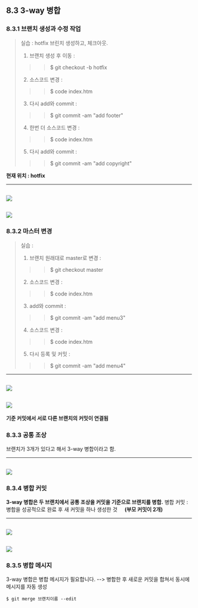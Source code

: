 ## 8.3 3-way 병합
### 8.3.1 브랜치 생성과 수정 작업
> 실습 : hotfix 브린치 생성하고, 체크아웃.
>
> 1. 브랜치 생성 후 이동 : 
> > > $ git checkout -b hotfix
> 2. 소스코드 변경 : 
> > > $ code index.htm
> 3. 다시 add와 commit : 
> > > $ git commit -am "add footer"
> 4. 한번 더 소스코드 변경 : 
> > > $ code index.htm
> 5. 다시 add와 commit : 
> > > $ git commit -am "add copyright"

**현재 위치 : hotfix**

-----
![](https://github.com/moolgutree/OSS-Needed-for-class/blob/main/09w/P20221108_104848000_AAFF7787-072F-4E27-85EA-756252F03D1E.PNG)
-----
![](https://github.com/moolgutree/OSS-Needed-for-class/blob/main/09w/P20221108_104913000_626E9AFD-3F4F-4098-9C2F-3C4E5805D64B.PNG)
-----

### 8.3.2 마스터 변경
> 실습 : 
>
> 1. 브랜치 원래대로 master로 변경 : 
> > > $ git checkout master
>2. 소스코드 변경 : 
> > > $ code index.htm
> 3. add와 commit : 
> > > $ git commit -am "add menu3"
> 4. 소스코드 변경 : 
> > > $ code index.htm
> 5. 다시 등록 및 커밋 : 
> > > $ git commit -am "add menu4"

-------
![](https://github.com/moolgutree/OSS-Needed-for-class/blob/main/09w/P20221108_104936000_B4B28F34-B306-4B05-A305-EA990120E064.PNG)
-------
![](https://github.com/moolgutree/OSS-Needed-for-class/blob/main/09w/P20221108_104958000_68463F7E-5D72-4F4F-81B1-4DE38A3AA634.PNG)
------

**기준 커밋에서 서로 다른 브랜치의 커밋이 연결됨**

### 8.3.3 공통 조상
브랜치가 3개가 있다고 해서 3-way 병합이라고 함.

-----
![](https://github.com/moolgutree/OSS-Needed-for-class/blob/main/09w/P20221108_105041000_49BEE750-E1E7-4487-93CC-2474DC1DA8CB.PNG)
-------

### 8.3.4 병합 커밋
**3-way 병합은 두 브랜치에서 공통 조상을 커밋을 기준으로 브랜치를 병합.**
병합 커밋 : 병합을 성공적으로 완료 후 새 커밋을 하나 생성한 것&nbsp;&nbsp;&nbsp;&nbsp;&nbsp;**(부모 커밋이 2개)**

-----------
![](https://github.com/moolgutree/OSS-Needed-for-class/blob/main/09w/P20221108_105144000_CF4E35C1-0DFB-4D99-971E-37BCEC0F170B.PNG)
--------------
![](https://github.com/moolgutree/OSS-Needed-for-class/blob/main/09w/P20221108_105203000_052E61FA-DDBD-47C9-B5F9-F8FE2983D955.PNG)
--------------

### 8.3.5 병합 메시지
3-way 병합은 병합 메시지가 필요합니다. --> 병합한 후 새로운 커밋을 합쳐서 동시에 메시지를 자동 생성

```
$ git merge 브랜치이름 --edit
```

